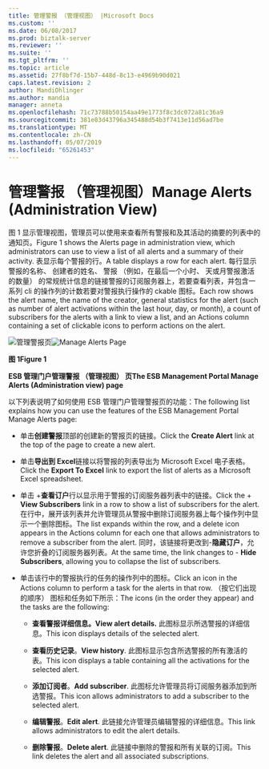 ```yaml
---
title: 管理警报 （管理视图） |Microsoft Docs
ms.custom: ''
ms.date: 06/08/2017
ms.prod: biztalk-server
ms.reviewer: ''
ms.suite: ''
ms.tgt_pltfrm: ''
ms.topic: article
ms.assetid: 27f8bf7d-15b7-448d-8c13-e4969b90d021
caps.latest.revision: 2
author: MandiOhlinger
ms.author: mandia
manager: anneta
ms.openlocfilehash: 71c73788b50154aa49e1773f8c3dc072a81c36a9
ms.sourcegitcommit: 381e83d43796a345488d54b3f7413e11d56ad7be
ms.translationtype: MT
ms.contentlocale: zh-CN
ms.lasthandoff: 05/07/2019
ms.locfileid: "65261453"
---
```

# <a name="manage-alerts-administration-view"></a><span data-ttu-id="74918-102">管理警报 （管理视图）</span><span class="sxs-lookup"><span data-stu-id="74918-102">Manage Alerts (Administration View)</span></span>
<span data-ttu-id="74918-103">图 1 显示管理视图，管理员可以使用来查看所有警报和及其活动的摘要的列表中的通知页。</span><span class="sxs-lookup"><span data-stu-id="74918-103">Figure 1 shows the Alerts page in administration view, which administrators can use to view a list of all alerts and a summary of their activity.</span></span> <span data-ttu-id="74918-104">表显示每个警报的行。</span><span class="sxs-lookup"><span data-stu-id="74918-104">A table displays a row for each alert.</span></span> <span data-ttu-id="74918-105">每行显示警报的名称、 创建者的姓名、 警报 （例如，在最后一个小时、 天或月警报激活的数量） 的常规统计信息的链接警报的订阅服务器上，若要查看列表，并包含一系列 cli 的操作列的计数若要对警报执行操作的 ckable 图标。</span><span class="sxs-lookup"><span data-stu-id="74918-105">Each row shows the alert name, the name of the creator, general statistics for the alert (such as number of alert activations within the last hour, day, or month), a count of subscribers for the alerts with a link to view a list, and an Actions column containing a set of clickable icons to perform actions on the alert.</span></span>  
  
 <span data-ttu-id="74918-106">![管理警报页](../esb-toolkit/media/ch8-managealertspage.jpg "Ch8-ManageAlertsPage")</span><span class="sxs-lookup"><span data-stu-id="74918-106">![Manage Alerts Page](../esb-toolkit/media/ch8-managealertspage.jpg "Ch8-ManageAlertsPage")</span></span>  
  
 <span data-ttu-id="74918-107">**图 1**</span><span class="sxs-lookup"><span data-stu-id="74918-107">**Figure 1**</span></span>  
  
 <span data-ttu-id="74918-108">**ESB 管理门户管理警报 （管理视图） 页**</span><span class="sxs-lookup"><span data-stu-id="74918-108">**The ESB Management Portal Manage Alerts (Administration view) page**</span></span>  
  
 <span data-ttu-id="74918-109">以下列表说明了如何使用 ESB 管理门户管理警报页的功能：</span><span class="sxs-lookup"><span data-stu-id="74918-109">The following list explains how you can use the features of the ESB Management Portal Manage Alerts page:</span></span>  
  
-   <span data-ttu-id="74918-110">单击**创建警报**顶部的创建新的警报页的链接。</span><span class="sxs-lookup"><span data-stu-id="74918-110">Click the **Create Alert** link at the top of the page to create a new alert.</span></span>  
  
-   <span data-ttu-id="74918-111">单击**导出到 Excel**链接以将警报的列表导出为 Microsoft Excel 电子表格。</span><span class="sxs-lookup"><span data-stu-id="74918-111">Click the **Export To Excel** link to export the list of alerts as a Microsoft Excel spreadsheet.</span></span>  
  
-   <span data-ttu-id="74918-112">单击 +**查看订户**行以显示用于警报的订阅服务器列表中的链接。</span><span class="sxs-lookup"><span data-stu-id="74918-112">Click the + **View Subscribers** link in a row to show a list of subscribers for the alert.</span></span> <span data-ttu-id="74918-113">在行中，展开该列表并允许管理员从警报中删除订阅服务器上每个操作列中显示一个删除图标。</span><span class="sxs-lookup"><span data-stu-id="74918-113">The list expands within the row, and a delete icon appears in the Actions column for each one that allows administrators to remove a subscriber from the alert.</span></span> <span data-ttu-id="74918-114">同时，该链接将更改到-**隐藏订户**，允许您折叠的订阅服务器列表。</span><span class="sxs-lookup"><span data-stu-id="74918-114">At the same time, the link changes to - **Hide Subscribers**, allowing you to collapse the list of subscribers.</span></span>  
  
-   <span data-ttu-id="74918-115">单击该行中的警报执行的任务的操作列中的图标。</span><span class="sxs-lookup"><span data-stu-id="74918-115">Click an icon in the Actions column to perform a task for the alerts in that row.</span></span> <span data-ttu-id="74918-116">（按它们出现的顺序） 图标和任务如下所示：</span><span class="sxs-lookup"><span data-stu-id="74918-116">The icons (in the order they appear) and the tasks are the following:</span></span>  
  
    -   <span data-ttu-id="74918-117">**查看警报详细信息。**</span><span class="sxs-lookup"><span data-stu-id="74918-117">**View alert details.**</span></span> <span data-ttu-id="74918-118">此图标显示所选警报的详细信息。</span><span class="sxs-lookup"><span data-stu-id="74918-118">This icon displays details of the selected alert.</span></span>  
  
    -   <span data-ttu-id="74918-119">**查看历史记录**。</span><span class="sxs-lookup"><span data-stu-id="74918-119">**View history**.</span></span> <span data-ttu-id="74918-120">此图标显示包含所选警报的所有激活的表。</span><span class="sxs-lookup"><span data-stu-id="74918-120">This icon displays a table containing all the activations for the selected alert.</span></span>  
  
    -   <span data-ttu-id="74918-121">**添加订阅者**。</span><span class="sxs-lookup"><span data-stu-id="74918-121">**Add subscriber**.</span></span> <span data-ttu-id="74918-122">此图标允许管理员将订阅服务器添加到所选警报。</span><span class="sxs-lookup"><span data-stu-id="74918-122">This icon allows administrators to add a subscriber to the selected alert.</span></span>  
  
    -   <span data-ttu-id="74918-123">**编辑警报**。</span><span class="sxs-lookup"><span data-stu-id="74918-123">**Edit alert**.</span></span> <span data-ttu-id="74918-124">此链接允许管理员编辑警报的详细信息。</span><span class="sxs-lookup"><span data-stu-id="74918-124">This link allows administrators to edit the alert details.</span></span>  
  
    -   <span data-ttu-id="74918-125">**删除警报**。</span><span class="sxs-lookup"><span data-stu-id="74918-125">**Delete alert**.</span></span> <span data-ttu-id="74918-126">此链接中删除的警报和所有关联的订阅。</span><span class="sxs-lookup"><span data-stu-id="74918-126">This link deletes the alert and all associated subscriptions.</span></span>